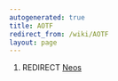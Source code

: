 ```yaml
---
autogenerated: true
title: AOTF
redirect_from: /wiki/AOTF
layout: page
---
```


1.  REDIRECT [Neos](Neos)
